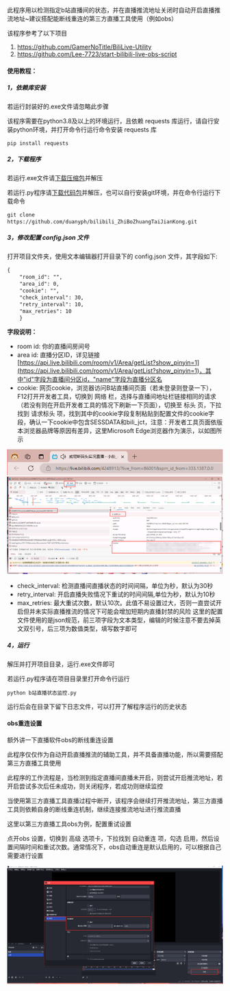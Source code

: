 此程序用以检测指定b站直播间的状态，并在直播推流地址关闭时自动开启直播推流地址~建议搭配能断线重连的第三方直播工具使用（例如obs）

该程序参考了以下项目

1. https://github.com/GamerNoTitle/BiliLive-Utility
2. https://github.com/Lee-7723/start-bilibili-live-obs-script

#### 使用教程：

##### 1，依赖库安装

若运行封装好的.exe文件请忽略此步骤

该程序需要在python3.8及以上的环境运行，且依赖 requests 库运行，请自行安装python环境，并打开命令行运行命令安装 requests 库

```
pip install requests
```

##### 2，下载程序

若运行.exe文件请[下载压缩包](https://github.com/duanyph/bilibili_ZhiBoZhuangTaiJianKong/releases/download/v1.0/bilibili_ZhiBoZhuangTaiJianKong_win_x86_x64_v1.0.zip)并解压

若运行.py程序请[下载代码包](https://github.com/duanyph/bilibili_ZhiBoZhuangTaiJianKong/archive/refs/tags/v1.0.zip)并解压，也可以自行安装git环境，并在命令行运行下载命令

```
git clone https://github.com/duanyph/bilibili_ZhiBoZhuangTaiJianKong.git
```

##### 3，修改配置 config.json 文件

打开项目文件夹，使用文本编辑器打开目录下的 config.json 文件，其字段如下:

```
{
    "room_id": "",
    "area_id": 0,
    "cookie": "",
    "check_interval": 30,
    "retry_interval": 10,
    "max_retries": 10
    }
```

**字段说明：**

* room id: 你的直播间房间号
* area id: 直播分区ID，详见链接 [https://api.live.bilibili.com/room/v1/Area/getList?show_pinyin=1](https://api.live.bilibili.com/room/v1/Area/getList?show_pinyin=1)，其中"id"字段为直播间分区id，"name"字段为直播分区名
* cookie: 网页cookie，浏览器访问B站直播间页面（若未登录则登录一下），F12打开开发者工具，切换到 网络 栏，选择与直播间地址栏链接相同的请求（若没有则在开启开发者工具的情况下刷新一下页面），切换至 标头 页，下拉找到 请求标头 项，找到其中的cookie字段复制粘贴到配置文件的cookie字段，确认一下cookie中包含SESSDATA和bili_jct，注意：开发者工具页面依版本浏览器品牌等原因有差异，这里Microsoft Edge浏览器作为演示，以如图所示

![地址栏](./1.png)  ![cookie](./2.png)

* check_interval: 检测直播间直播状态的时间间隔，单位为秒，默认为30秒
* retry_interval: 开启直播失败情况下重试的时间间隔,单位为秒，默认为10秒
* max_retries: 最大重试次数，默认10次。此值不易设置过大，否则一直尝试开启但并未实际直播推流的情况下可能会增加短期内直播封禁的风险
这里的配置文件使用的是json规范，前三项字段为文本类型，编辑的时候注意不要去掉英文双引号，后三项为数值类型，填写数字即可

##### 4，运行

解压并打开项目目录，运行.exe文件即可

若运行.py程序请在项目目录里打开命令行运行

```
python b站直播状态监控.py
```

运行后会在目录下留下日志文件，可以打开了解程序运行的历史状态

#### obs重连设置

额外讲一下直播软件obs的断线重连设置

此程序仅仅作为自动开启直播推流的辅助工具，并不具备直播功能，所以需要搭配第三方直播工具使用

此程序的工作流程是，当检测到指定直播间直播未开启，则尝试开启推流地址，若开启尝试多次后任未成功，则关闭程序，若成功则继续监控

当使用第三方直播工具直播过程中断开，该程序会继续打开推流地址，第三方直播工具则依赖自身的断线重连机制，继续连接推流地址进行推流直播

这里以第三方直播工具obs为例，配置重试设置

点开obs 设置，切换到 高级 选项卡，下拉找到 自动重连 项，勾选 启用，然后设置间隔时间和重试次数。通常情况下，obs自动重连是默认启用的，可以根据自己需要进行设置

![obs设置](./3.png)

